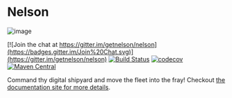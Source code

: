 # Nelson

![image](docs/src/hugo/static/images/logo.png)

[![Join the chat at https://gitter.im/getnelson/nelson](https://badges.gitter.im/Join%20Chat.svg)](https://gitter.im/getnelson/nelson)
[![Build Status](https://travis-ci.org/getnelson/nelson.svg?branch=master)](https://travis-ci.org/getnelson/nelson)
[![codecov](https://codecov.io/gh/getnelson/nelson/branch/master/graph/badge.svg)](https://codecov.io/gh/getnelson/nelson)
[![Maven Central](https://maven-badges.herokuapp.com/maven-central/io.getnelson.nelson/core_2.11/badge.svg)](https://maven-badges.herokuapp.com/maven-central/io.getnelson/core_2.11)

Command thy digital shipyard and move the fleet into the fray! Checkout [the documentation site for more details](https://getnelson.github.io/nelson/).

